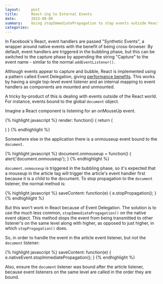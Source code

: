 ```yaml
---
layout:     post
title:      React-ing to External Events
date:       2015-08-09
summary:    Using stopImmediatePropagation to stop events outside React
categories: 
---
```


In Facebook's React, event handlers are passed "Synthetic Events", a wrapper around native events with the benefit of being cross-browser.  By default, event handlers are triggered in the bubbling phase, but this can be switched to the capture phase by appending the string "Capture" to the event name - similar to the normal `addEventListener()`. 

Although events appear to capture and bubble, React is implemented using a pattern called Event Delegation, giving [performance benefits](http://davidwalsh.name/event-delegate). This works by having a single top-level event listener and an internal mapping to event handlers as components are mounted and unmounted.  

A tricky by-product of this is dealing with events outside of the React world. For instance, events bound to the global `document` object.

Imagine a React component is listening for an onMouseUp event.

{% highlight javascript %}
    render: function() {
    	return (
    		<article onMouseUp={this.saveContent} />
    	)
    }
{% endhighlight %}

Somewhere else in the application there is a onmouseup event bound to the `document`.

{% highlight javascript %}
    document.onmouseup = function() {
        alert('document.onmouseup');
    }
{% endhighlight %}

`document.onmouseup` is triggered in the bubbling phase, so it's expected that a mouseup in the article tag will trigger the article's event handler first because it is a child to the document.  To stop propagation to the `document` listener, the normal method is:

{% highlight javascript %}
    saveContent: function(e) {
    	e.stopPropagation();
    }
{% endhighlight %}

 But this won't work in React because of Event Delegation.  The solution is to use the much less common, `stopImmediateProgagation()` on the native event object.  This method stops the event from being transmitted to other listener's on the same level along with higher, as opposed to just higher, in which `stopProgagation()` does.

 So, in order to handle the event in the article event listener, but not the `document` listener:

{% highlight javascript %}
     saveContent: function(e) {
     	e.nativeEvent.stopImmediatePropagation();
     }
{% endhighlight %}

Also, ensure the `document` listener was bound after the article listener, because event listeners on the same level are called in the order they are bound.
